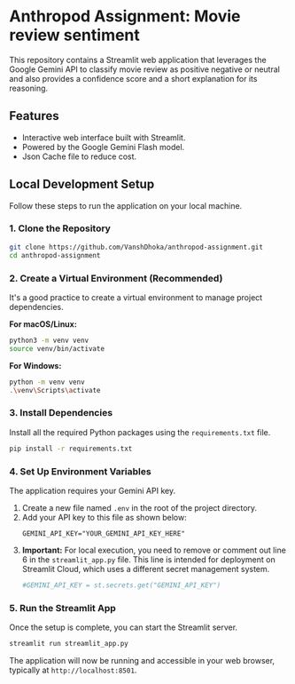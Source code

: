 # Anthropod Assignment: Movie review sentiment

This repository contains a Streamlit web application that leverages the Google Gemini API to classify movie review as 
positive negative or neutral and also provides a confidence score and a short explanation for its reasoning.

## Features

* Interactive web interface built with Streamlit.
* Powered by the Google Gemini Flash model.
* Json Cache file to reduce cost.

## Local Development Setup

Follow these steps to run the application on your local machine.

### 1. Clone the Repository

```bash
git clone https://github.com/VanshDhoka/anthropod-assignment.git
cd anthropod-assignment
````

### 2\. Create a Virtual Environment (Recommended)

It's a good practice to create a virtual environment to manage project dependencies.

**For macOS/Linux:**

```bash
python3 -m venv venv
source venv/bin/activate
```

**For Windows:**

```bash
python -m venv venv
.\venv\Scripts\activate
```

### 3\. Install Dependencies

Install all the required Python packages using the `requirements.txt` file.

```bash
pip install -r requirements.txt
```

### 4\. Set Up Environment Variables

The application requires your Gemini API key.

1.  Create a new file named `.env` in the root of the project directory.
2.  Add your API key to this file as shown below:
    ```env
    GEMINI_API_KEY="YOUR_GEMINI_API_KEY_HERE"
    ```
3.  **Important:** For local execution, you need to remove or comment out line 6 in the `streamlit_app.py` file. This line is intended for deployment on Streamlit Cloud, which uses a different secret management system.
    ```python
    #GEMINI_API_KEY = st.secrets.get("GEMINI_API_KEY")
    ```

### 5\. Run the Streamlit App

Once the setup is complete, you can start the Streamlit server.

```bash
streamlit run streamlit_app.py
```

The application will now be running and accessible in your web browser, typically at `http://localhost:8501`.
